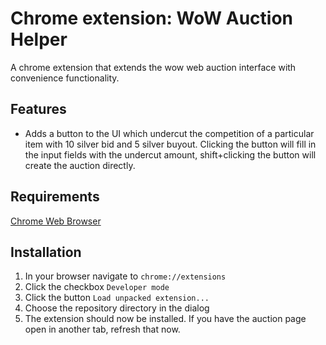 # Chrome extension: WoW Auction Helper

A chrome extension that extends the wow web auction interface with convenience functionality.

## Features

- Adds a button to the UI which undercut the competition of a particular item with 10 silver bid and 5 silver buyout. Clicking the button will fill in the input fields with the undercut amount, shift+clicking the button will create the auction directly.

## Requirements

[Chrome Web Browser](www.google.com/chrome/)

## Installation

1. In your browser navigate to `chrome://extensions`
2. Click the checkbox `Developer mode`
3. Click the button `Load unpacked extension...`
4. Choose the repository directory in the dialog
5. The extension should now be installed. If you have the auction page open in another tab, refresh that now.
